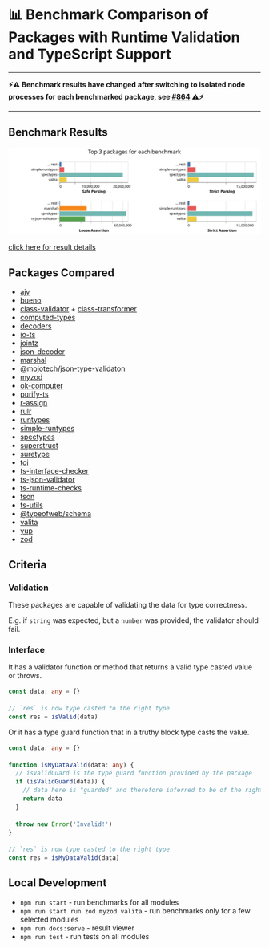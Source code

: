 # 📊 Benchmark Comparison of Packages with Runtime Validation and TypeScript Support

- - - -
**⚡⚠ Benchmark results have changed after switching to isolated node processes for each benchmarked package, see [#864](https://github.com/moltar/typescript-runtime-type-benchmarks/issues/864) ⚠⚡**
- - - -

## Benchmark Results

[![Fastest Packages - click to view details](docs/results/preview.svg)](https://moltar.github.io/typescript-runtime-type-benchmarks)

[click here for result details](https://moltar.github.io/typescript-runtime-type-benchmarks)

## Packages Compared

* [ajv](https://ajv.js.org/)
* [bueno](https://github.com/philipnilsson/bueno)
* [class-validator](https://github.com/typestack/class-validator) + [class-transformer](https://github.com/typestack/class-transformer)
* [computed-types](https://github.com/neuledge/computed-types)
* [decoders](https://github.com/nvie/decoders)
* [io-ts](https://github.com/gcanti/io-ts)
* [jointz](https://github.com/moodysalem/jointz)
* [json-decoder](https://github.com/venil7/json-decoder)
* [marshal](https://github.com/marcj/marshal.ts)
* [@mojotech/json-type-validaton](https://github.com/mojotech/json-type-validation)
* [myzod](https://github.com/davidmdm/myzod)
* [ok-computer](https://github.com/richardscarrott/ok-computer)
* [purify-ts](https://github.com/gigobyte/purify)
* [r-assign](https://github.com/micnic/r-assign)
* [rulr](https://github.com/ryansmith94/rulr)
* [runtypes](https://github.com/pelotom/runtypes)
* [simple-runtypes](https://github.com/hoeck/simple-runtypes)
* [spectypes](https://github.com/iyegoroff/spectypes)
* [superstruct](https://github.com/ianstormtaylor/superstruct)
* [suretype](https://github.com/grantila/suretype)
* [toi](https://github.com/hf/toi)
* [ts-interface-checker](https://github.com/gristlabs/ts-interface-checker)
* [ts-json-validator](https://github.com/ostrowr/ts-json-validator)
* [ts-runtime-checks](https://github.com/GoogleFeud/ts-runtime-checks)
* [tson](https://github.com/skarab42/tson)
* [ts-utils](https://github.com/ai-labs-team/ts-utils)
* [@typeofweb/schema](https://github.com/typeofweb/schema)
* [valita](https://github.com/badrap/valita)
* [yup](https://github.com/jquense/yup)
* [zod](https://github.com/vriad/zod)

## Criteria

### Validation

These packages are capable of validating the data for type correctness.

E.g. if `string` was expected, but a `number` was provided, the validator should fail.

### Interface

It has a validator function or method that returns a valid type casted value or throws.

```ts
const data: any = {}

// `res` is now type casted to the right type
const res = isValid(data)
```

Or it has a type guard function that in a truthy block type casts the value.

```ts
const data: any = {}

function isMyDataValid(data: any) {
  // isValidGuard is the type guard function provided by the package
  if (isValidGuard(data)) {
    // data here is "guarded" and therefore inferred to be of the right type
    return data
  }

  throw new Error('Invalid!')
}

// `res` is now type casted to the right type
const res = isMyDataValid(data)
```

## Local Development

* `npm run start` - run benchmarks for all modules
* `npm run start run zod myzod valita` - run benchmarks only for a few selected modules
* `npm run docs:serve` - result viewer
* `npm run test` - run tests on all modules
